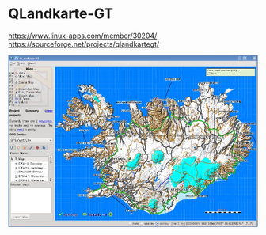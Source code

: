 # QLandkarte-GT

https://www.linux-apps.com/member/30204/
https://sourceforge.net/projects/qlandkartegt/

![alt tag](screenshot.jpg)
